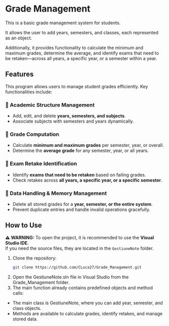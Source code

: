 # Grade Management  
This is a basic grade management system for students.  

It allows the user to add years, semesters, and classes, each represented as an object.  

Additionally, it provides functionality to calculate the minimum and maximum grades, determine the average, and identify exams that need to be retaken—across all years, a specific year, or a semester within a year.  

## Features  
This program allows users to manage student grades efficiently. Key functionalities include:

### 🔹 Academic Structure Management  
- Add, edit, and delete **years, semesters, and subjects**.  
- Associate subjects with semesters and years dynamically.  

### 🔹 Grade Computation  
- Calculate **minimum and maximum grades** per semester, year, or overall.  
- Determine the **average grade** for any semester, year, or all years.  

### 🔹 Exam Retake Identification  
- Identify **exams that need to be retaken** based on failing grades.  
- Check retakes across **all years, a specific year, or a specific semester**.  

### 🔹 Data Handling & Memory Management  
- Delete all stored grades for a **year, semester, or the entire system**.  
- Prevent duplicate entries and handle invalid operations gracefully.  

## How to Use  
⚠ **WARNING:** To open the project, it is recommended to use the **Visual Studio IDE**.  
If you need the source files, they are located in the `GestiuneNote` folder.  

1. Clone the repository:  
   ```sh
   git clone https://github.com/CLuca27/Grade_Management.git
2. Open the GestiuneNote.sln file in Visual Studio from the Grade_Management folder.
3. The main function already contains predefined objects and method calls:
- The main class is GestiuneNote, where you can add year, semester, and class objects.
- Methods are available to calculate grades, identify retakes, and manage stored data.

